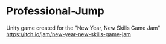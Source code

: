 # Professional-Jump
Unity game created for the "New Year, New Skills Game Jam" https://itch.io/jam/new-year-new-skills-game-jam
